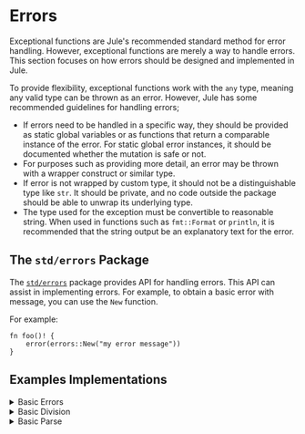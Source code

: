 # Errors

Exceptional functions are Jule's recommended standard method for error handling. However, exceptional functions are merely a way to handle errors. This section focuses on how errors should be designed and implemented in Jule.

To provide flexibility, exceptional functions work with the `any` type, meaning any valid type can be thrown as an error. However, Jule has some recommended guidelines for handling errors;
- If errors need to be handled in a specific way, they should be provided as static global variables or as functions that return a comparable instance of the error. For static global error instances, it should be documented whether the mutation is safe or not.
- For purposes such as providing more detail, an error may be thrown with a wrapper construct or similar type.
- If error is not wrapped by custom type, it should not be a distinguishable type like `str`. It should be private, and no code outside the package should be able to unwrap its underlying type.
- The type used for the exception must be convertible to reasonable string. When used in functions such as `fmt::Format` or `println`, it is recommended that the string output be an explanatory text for the error.

## The `std/errors` Package

The [`std/errors`](/std/errors) package provides API for handling errors. This API can assist in implementing errors. For example, to obtain a basic error with message, you can use the `New` function.

For example:
```jule
fn foo()! {
	error(errors::New("my error message"))
}
```

## Examples Implementations

<details>
<summary>Basic Errors</summary>

```jule
use "std/errors"

fn set(mut i: &int, x: int)! {
	if i == nil {
		error(errors::New("could not set: i == nil"))
	}
	*i = x
}

fn main() {
	set(nil, 10)!
}
```
</details>

<details>
<summary>Basic Division</summary>

```jule
use "std/errors"
use "std/math"

// Division errors.
// Mutation is not safe.
static mut ErrDivByZero = errors::New("divide by zero")
static mut ErrOverflow = errors::New("denominator overflow")

fn magicDiv(a: f64, b: f64)!: f64 {
	if b == 0 {
		error(ErrDivByZero)
	}
	if b > 100 {
		error(ErrOverflow)
	}
	ret a / b
}

fn main() {
	let x = magicDiv(5, 200) else {
		mut r := f64(0)
		match error {
		| ErrDivByZero:
			r = math::NaN()
		| ErrOverflow:
			r = 0
		}
		use r
	}
	println(x)
}
```
</details>

<details>
<summary>Basic Parse</summary>

```jule
use "std/conv"
use "std/fmt"

struct ParseError {
	Column: int
	Input:  str
	Err:    str
}

impl ParseError {
	fn Str(self): str {
		ret fmt::Format("{} {}: {}",
			self.Err, self.Input, str(self.Input[self.Column]))
	}
}

fn parseNumeric(s: str)!: int {
	for i, r in s {
		if '0' > r || r > '9' {
			error(&ParseError{
				Column: i,
				Input: s,
				Err: "undefined token",
			})
		}
	}
	ret conv::Atoi(s) else { error(error) }
}

fn main() {
	parseNumeric("12345abc")!
}
```
</details>